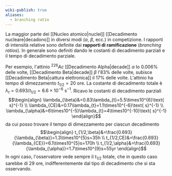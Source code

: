 ```yaml
---
wiki-publish: true
aliases:
  - branching ratio
---
```

La maggior parte dei [[Nucleo atomico|nuclei]] [[Decadimento nucleare|decadono]] in diversi modi ($\alpha$, $\beta$, ecc.) in competizione. I rapporti di intensità relative sono definite dai **rapporti di ramificazione** (*branching ratios*). In generale sono definiti dando le costanti di decadimento parziali e il tempo di decadimento parziale.

Per esempio, l'attinio $^{226}Ac$ [[Decadimento Alpha|decade]] $\alpha$ lo 0.006% delle volte, [[Decadimento Beta|decade]] $\beta$ l'83% delle volte, subisce [[Decadimento Beta|cattura elettronica]] il 17% delle volte. L'attinio ha tempo di dimezzamento $t_{1/2}=20$ ore. La costante di decadimento totale è $\lambda_{t}=0.693/t_{1/2}=6.6\times10^{-6}\text{ s}^{-1}$. Ricavo le costanti di decadimento parziali
$$\begin{align}
\lambda_{\beta}&=0.83\lambda_{t}=5.5\times10^{6}\text{ s}^{-1} \\
\lambda_{CE}&=0.17\lambda_{t}=1.1\times10^{-6}\text{ s}^{-1} \\
\lambda_{\alpha}&=6\times10^{-5}\lambda_{t}=4\times10^{-10}\text{ s}^{-1}
\end{align}$$
da cui posso trovare il tempo di dimezzamento per ciascun decadimento
$$\begin{align}
t_{1/2,\beta}&=\frac{0.693}{\lambda_{\beta}}=1.3\times10^{5}s=35h \\
t_{1/2,CE}&=\frac{0.693}{\lambda_{CE}}=6.1\times10^{5}s=170h \\
t_{1/2,\alpha}&=\frac{0.693}{\lambda_{\alpha}}=1.7\times10^{9}s=55yr
\end{align}$$
In ogni caso, l'osservatore vede sempre il $t_{1/2}$ totale, che in questo caso sarebbe di 29 ore, indifferentemente dal tipo di decadimento che si sta osservando.